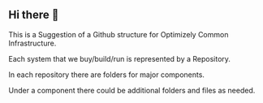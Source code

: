 ## Hi there 👋

This is a Suggestion of a Github structure for Optimizely Common Infrastructure.


Each system that we buy/build/run is represented by a Repository.

In each repository there are folders for major components.

Under a component there could be additional folders and files as needed.

